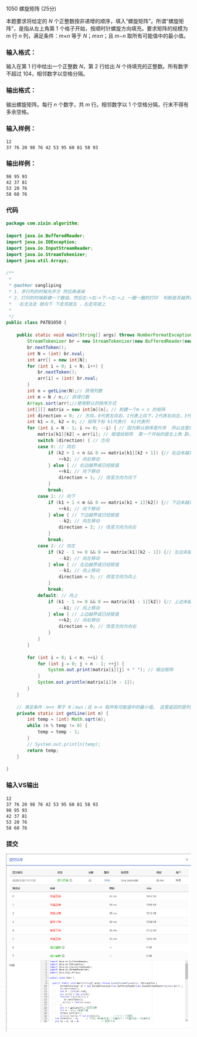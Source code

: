1050 螺旋矩阵 (25分)

本题要求将给定的 *N* 个正整数按非递增的顺序，填入“螺旋矩阵”。所谓“螺旋矩阵”，是指从左上角第 1 个格子开始，按顺时针螺旋方向填充。要求矩阵的规模为 *m* 行 *n* 列，满足条件：*m*×*n* 等于 *N*；*m*≥*n*；且 *m*−*n* 取所有可能值中的最小值。

### 输入格式：

输入在第 1 行中给出一个正整数 *N*，第 2 行给出 *N* 个待填充的正整数。所有数字不超过 104，相邻数字以空格分隔。

### 输出格式：

输出螺旋矩阵。每行 *n* 个数字，共 *m* 行。相邻数字以 1 个空格分隔，行末不得有多余空格。

### 输入样例：

```in
12
37 76 20 98 76 42 53 95 60 81 58 93 
```

### 输出样例：

```out
98 95 93
42 37 81
53 20 76
58 60 76
```

### 代码

```java
package com.zixin.algorithm;

import java.io.BufferedReader;
import java.io.IOException;
import java.io.InputStreamReader;
import java.io.StreamTokenizer;
import java.util.Arrays;

/**
 * 
 * @author sangliping
 * 1、求行列的时候先开方 然后再递减
 * 2、打印的时候新建一个数组，然后左->右->下->左->上 一圈一圈的打印  判断是否越界和未赋值
 *   右无法走 就向下 下走完就左 ，左走完就上
 *
 */
public class PATB1050 {

	public static void main(String[] args) throws NumberFormatException, IOException {
		StreamTokenizer br = new StreamTokenizer(new BufferedReader(new InputStreamReader(System.in)));
		br.nextToken();
		int N = (int) br.nval;
		int arr[] = new int[N];
		for (int i = 0; i < N; i++) {
			br.nextToken();
			arr[i] = (int) br.nval;
		}
		int n = getLine(N);// 获得列数
		int m = N / n;// 获得行数
		Arrays.sort(arr);//使用默认的排序方式
		int[][] matrix = new int[m][n]; // 构建一个m × n 的矩阵
		int direction = 0; // 方向，0代表左向右，1代表上向下，2代表右向左，3代表下向上
		int k1 = 0, k2 = 0; // 矩阵下标 k1代表行  k2代表列
		for (int i = N - 1; i >= 0; --i) { // 因为默认排序是升序  所以这里倒着取所有数
			matrix[k1][k2] = arr[i]; // 赋值给矩阵  第一个开始的是左上角【0，0】的位置
			switch (direction) { // 方向
			case 0: // 向右
				if (k2 + 1 < n && 0 == matrix[k1][k2 + 1]) {// 右边未越界且未赋值 
					++k2; // 向右移动
				} else { // 右边越界或已经赋值
					++k1; // 向下移动
					direction = 1; // 改变方向为向下
				}
				break;
			case 1: // 向下
				if (k1 + 1 < m && 0 == matrix[k1 + 1][k2]) {// 下边未越界且未赋值
					++k1; // 向下移动
				} else { // 下边越界或已经赋值
					--k2; // 向左移动
					direction = 2; // 改变方向为向左
				}
				break;
			case 2: // 向左
				if (k2 - 1 >= 0 && 0 == matrix[k1][k2 - 1]) {// 左边未越界且未赋值
					--k2; // 向左移动
				} else { // 左边越界或已经赋值
					--k1; // 向上移动
					direction = 3; // 改变方向为向上
				}
				break;
			default: // 向上
				if (k1 - 1 >= 0 && 0 == matrix[k1 - 1][k2]) {// 上边未越界且未赋值
					--k1; // 向上移动
				} else { // 上边越界或已经赋值
					++k2; // 向右移动
					direction = 0; // 改变方向为向右
				}
			}
		}

		for (int i = 0; i < m; ++i) {
			for (int j = 0; j < n - 1; ++j) {
				System.out.print(matrix[i][j] + " "); // 输出矩阵
			}
			System.out.println(matrix[i][n - 1]);
		}
	}

	// 满足条件：m×n 等于 N；m≥n；且 m−n 取所有可能值中的最小值。 这里返回的是列数
	private static int getLine(int n) {
		int temp = (int) Math.sqrt(n);
		while (n % temp != 0) {
			temp = temp - 1;
		}
		// System.out.println(temp);
		return temp;
	}

}

```

### 输入VS输出

```
12
37 76 20 98 76 42 53 95 60 81 58 93
98 95 93
42 37 81
53 20 76
58 60 76

```

### 提交



![PATB1050提交-22分](image/PATB1050提交-22分.png)
